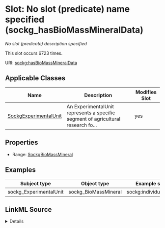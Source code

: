 

# Slot: No slot (predicate) name specified (sockg_hasBioMassMineralData)


_No slot (predicate) description specified_






This slot occurs 6723 times.


URI: [sockg:hasBioMassMineralData](https://idir.uta.edu/sockg-ontology/docs/hasBioMassMineralData)



<!-- no inheritance hierarchy -->





## Applicable Classes

| Name | Description | Modifies Slot |
| --- | --- | --- |
| [SockgExperimentalUnit](../classes/SockgExperimentalUnit.md) | An ExperimentalUnit represents a specific segment of agricultural research fo... |  yes  |







## Properties

* Range: [SockgBioMassMineral](../classes/SockgBioMassMineral.md)






## Examples

| Subject type | Object type | Example subject | Example object | Occurrences |
| --- | --- | --- | --- | --- |
| sockg_ExperimentalUnit | sockg_BioMassMineral | sockg:individuals/51968 | sockg:individuals/40481 | 6723 |




## LinkML Source

<details>

```yaml
name: sockg_hasBioMassMineralData
annotations:
  count:
    tag: count
    value: 6723
description: No slot (predicate) description specified
title: No slot (predicate) name specified
examples:
- object:
    example_object: sockg:individuals/40481
    example_object_type: sockg_BioMassMineral
    example_predicate: sockg:hasBioMassMineralData
    example_subject: sockg:individuals/51968
    example_subject_type: sockg_ExperimentalUnit
from_schema: soc-kg
rank: 1000
domain: sockg_ExperimentalUnit
slot_uri: sockg:hasBioMassMineralData
alias: sockg_hasBioMassMineralData
domain_of:
- sockg_ExperimentalUnit
range: sockg_BioMassMineral

```
</details>